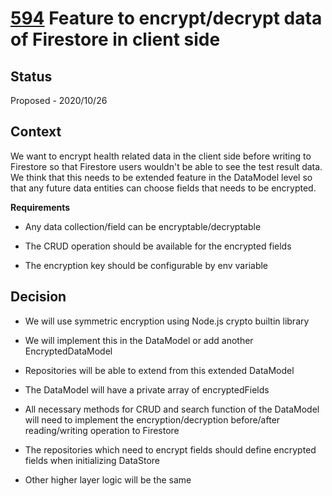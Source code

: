 #  [594](https://github.com/OPN-Technologies/services/issues/594) Feature to encrypt/decrypt data of Firestore in client side

## Status

Proposed - 2020/10/26

## Context
We want to encrypt health related data in the client side before writing to Firestore so that 
Firestore users wouldn't be able to see the test result data.
We think that this needs to be extended feature in the DataModel level so that any future data entities can choose fields that needs to be 
encrypted.

**Requirements**
- Any data collection/field can be encryptable/decryptable

- The CRUD operation should be available for the encrypted fields

- The encryption key should be configurable by env variable

## Decision

- We will use symmetric encryption using Node.js crypto builtin library

- We will implement this in the DataModel or add another EncryptedDataModel

- Repositories will be able to extend from this extended DataModel

- The DataModel will have a private array of encryptedFields

- All necessary methods for CRUD and search function of the DataModel will need to implement the
encryption/decryption before/after reading/writing operation to Firestore

- The repositories which need to encrypt fields should define encrypted fields when initializing DataStore

- Other higher layer logic will be the same
